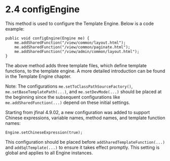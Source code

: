# 2.4 configEngine
This method is used to configure the Template Engine. Below is a code example:
```
public void configEngine(Engine me) {
    me.addSharedFunction("/view/common/layout.html");
    me.addSharedFunction("/view/common/paginate.html");
    me.addSharedFunction("/view/admin/common/layout.html");
}
```
The above method adds three template files, which define template functions, to the template engine. A more detailed introduction can be found in the Template Engine chapter.

Note: The configurations `me.setToClassPathSourceFactory()`, `me.setBaseTemplatePath(...)`, and `me.setDevMode(...)` should be placed at the beginning since the subsequent configurations like `me.addSharedFunction(...)` depend on these initial settings.

Starting from jfinal 4.9.02, a new configuration was added to support Chinese expressions, variable names, method names, and template function names:
```
Engine.setChineseExpression(true);
```
This configuration should be placed before `addSharedTemplateFunction(...)` and `addSqlTemplate(...)` to ensure it takes effect promptly. This setting is global and applies to all Engine instances.